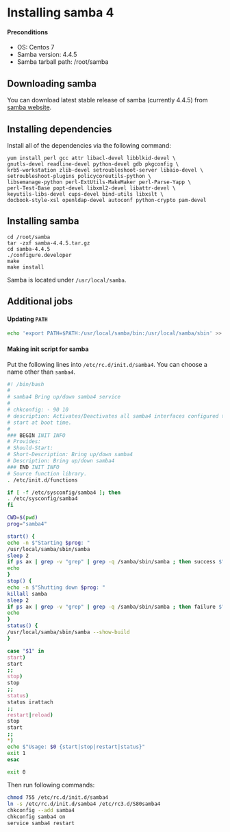 Installing samba 4
====


#### Preconditions
* OS: Centos 7
* Samba version: 4.4.5
* Samba tarball path: /root/samba


Downloading samba
----
You can download latest stable release of samba (currently 4.4.5) from [samba website](https://www.samba.org/).


Installing dependencies
----
Install all of the dependencies via the following command:
```
yum install perl gcc attr libacl-devel libblkid-devel \
gnutls-devel readline-devel python-devel gdb pkgconfig \
krb5-workstation zlib-devel setroubleshoot-server libaio-devel \
setroubleshoot-plugins policycoreutils-python \
libsemanage-python perl-ExtUtils-MakeMaker perl-Parse-Yapp \
perl-Test-Base popt-devel libxml2-devel libattr-devel \
keyutils-libs-devel cups-devel bind-utils libxslt \
docbook-style-xsl openldap-devel autoconf python-crypto pam-devel
```


Installing samba
----
```
cd /root/samba
tar -zxf samba-4.4.5.tar.gz
cd samba-4.4.5
./configure.developer
make
make install
```
Samba is located under `/usr/local/samba`.


Additional jobs
----

#### Updating `PATH`
```bash
echo 'export PATH=$PATH:/usr/local/samba/bin:/usr/local/samba/sbin' >> /etc/profile
```

#### Making init script for samba
Put the following lines into `/etc/rc.d/init.d/samba4`. You can choose a name other than `samba4`.
```bash
#! /bin/bash
#
# samba4 Bring up/down samba4 service
#
# chkconfig: - 90 10
# description: Activates/Deactivates all samba4 interfaces configured to \
# start at boot time.
#
### BEGIN INIT INFO
# Provides:
# Should-Start:
# Short-Description: Bring up/down samba4
# Description: Bring up/down samba4
### END INIT INFO
# Source function library.
. /etc/init.d/functions

if [ -f /etc/sysconfig/samba4 ]; then
. /etc/sysconfig/samba4
fi

CWD=$(pwd)
prog="samba4"

start() {
echo -n $"Starting $prog: "
/usr/local/samba/sbin/samba
sleep 2
if ps ax | grep -v "grep" | grep -q /samba/sbin/samba ; then success $"samba4 startup"; else failure $"samba4 startup"; fi
echo
}
stop() {
echo -n $"Shutting down $prog: "
killall samba
sleep 2
if ps ax | grep -v "grep" | grep -q /samba/sbin/samba ; then failure $"samba4 shutdown"; else success $"samba4 shutdown"; fi
echo
}
status() {
/usr/local/samba/sbin/samba --show-build
}

case "$1" in
start)
start
;;
stop)
stop
;;
status)
status irattach
;;
restart|reload)
stop
start
;;
*)
echo $"Usage: $0 {start|stop|restart|status}"
exit 1
esac

exit 0
```
Then run following commands:
```bash
chmod 755 /etc/rc.d/init.d/samba4
ln -s /etc/rc.d/init.d/samba4 /etc/rc3.d/S80samba4
chkconfig --add samba4
chkconfig samba4 on
service samba4 restart
```

